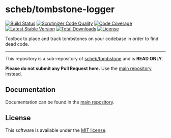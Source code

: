 scheb/tombstone-logger
======================

[![Build Status](https://api.travis-ci.com/scheb/tombstone.svg?branch=1.x)](https://travis-ci.com/scheb/tombstone)
[![Scrutinizer Code Quality](https://scrutinizer-ci.com/g/scheb/tombstone/badges/quality-score.png?b=1.x)](https://scrutinizer-ci.com/g/scheb/tombstone/?branch=1.x)
[![Code Coverage](https://scrutinizer-ci.com/g/scheb/tombstone/badges/coverage.png?b=1.x)](https://scrutinizer-ci.com/g/scheb/tombstone/?branch=1.x)
[![Latest Stable Version](https://poser.pugx.org/scheb/tombstone-logger/v/stable.svg)](https://packagist.org/packages/scheb/tombstone-logger)
[![Total Downloads](https://poser.pugx.org/scheb/tombstone-logger/downloads)](https://packagist.org/packages/scheb/tombstone-logger)
[![License](https://poser.pugx.org/scheb/tombstone-logger/license.svg)](https://packagist.org/packages/scheb/tombstone-logger)

Toolbox to place and track tombstones on your codebase in order to find dead code.

---

This repository is a sub-repository of [scheb/tombstone](https://github.com/scheb/tombstone) and is **READ ONLY**.

**Please do not submit any Pull Request here.** Use the [main repository](https://github.com/scheb/tombstone) instead.

Documentation
-------------
Documentation can be found in the [main repository](https://github.com/scheb/tombstone/blob/1.x/doc/index.md).

License
-------
This software is available under the [MIT license](LICENSE).
